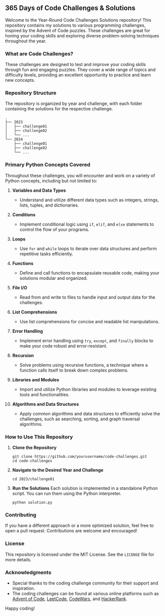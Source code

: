 ## 365 Days of Code Challenges & Solutions

Welcome to the Year-Round Code Challenges Solutions repository! This repository contains my solutions to various programming challenges, inspired by the Advent of Code puzzles. These challenges are great for honing your coding skills and exploring diverse problem-solving techniques throughout the year.

### What are Code Challenges?

These challenges are designed to test and improve your coding skills through fun and engaging puzzles. They cover a wide range of topics and difficulty levels, providing an excellent opportunity to practice and learn new concepts.

### Repository Structure

The repository is organized by year and challenge, with each folder containing the solutions for the respective challenge.

```
.
├── 2023
│   ├── challenge01
│   ├── challenge02
│   └── ...
└── 2024
    ├── challenge01
    ├── challenge02
    └── ...
```

### Primary Python Concepts Covered

Throughout these challenges, you will encounter and work on a variety of Python concepts, including but not limited to:

1. **Variables and Data Types**
   - Understand and utilize different data types such as integers, strings, lists, tuples, and dictionaries.
   
2. **Conditions**
   - Implement conditional logic using `if`, `elif`, and `else` statements to control the flow of your programs.

3. **Loops**
   - Use `for` and `while` loops to iterate over data structures and perform repetitive tasks efficiently.
   
4. **Functions**
   - Define and call functions to encapsulate reusable code, making your solutions modular and organized.

5. **File I/O**
   - Read from and write to files to handle input and output data for the challenges.
   
6. **List Comprehensions**
   - Use list comprehensions for concise and readable list manipulations.
   
7. **Error Handling**
   - Implement error handling using `try`, `except`, and `finally` blocks to make your code robust and error-resistant.
   
8. **Recursion**
   - Solve problems using recursive functions, a technique where a function calls itself to break down complex problems.
   
9. **Libraries and Modules**
   - Import and utilize Python libraries and modules to leverage existing tools and functionalities.
   
10. **Algorithms and Data Structures**
    - Apply common algorithms and data structures to efficiently solve the challenges, such as searching, sorting, and graph traversal algorithms.

### How to Use This Repository

1. **Clone the Repository**
   ```
   git clone https://github.com/yourusername/code-challenges.git
   cd code-challenges
   ```

2. **Navigate to the Desired Year and Challenge**
   ```
   cd 2023/challenge01
   ```

3. **Run the Solutions**
   Each solution is implemented in a standalone Python script. You can run them using the Python interpreter.
   ```
   python solution.py
   ```

### Contributing

If you have a different approach or a more optimized solution, feel free to open a pull request. Contributions are welcome and encouraged!

### License

This repository is licensed under the MIT License. See the `LICENSE` file for more details.

### Acknowledgments

- Special thanks to the coding challenge community for their support and inspiration.
- The coding challenges can be found at various online platforms such as [Advent of Code](https://adventofcode.com), [LeetCode](https://leetcode.com), [CodeWars](https://www.codewars.com), and [HackerRank](https://www.hackerrank.com).

Happy coding!
